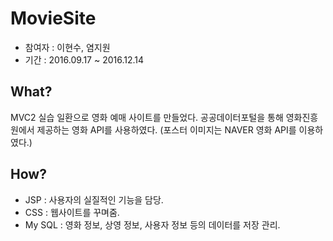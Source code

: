 # MovieSite
- 참여자 : 이현수, 염지원
- 기간 : 2016.09.17 ~ 2016.12.14
## What?
MVC2 실습 일환으로 영화 예매 사이트를 만들었다.
공공데이터포털을 통해 영화진흥원에서 제공하는 영화 API를 사용하였다.
(포스터 이미지는 NAVER 영화 API를 이용하였다.)
## How?
- JSP : 사용자의 실질적인 기능을 담당.
- CSS : 웹사이트를 꾸며줌.
- My SQL : 영화 정보, 상영 정보, 사용자 정보 등의 데이터를 저장 관리. 
